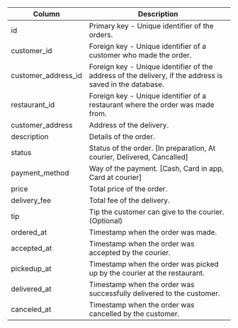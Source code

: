| Column             | Description |
|--------------------|-------------|
|id                  | Primary key - Unique identifier of the orders. |
|customer_id         | Foreign key - Unique identifier of a customer who made the order. |
|customer_address_id | Foreign key - Unique identifier of the address of the delivery, if the address is saved in the database. |
|restaurant_id       | Foreign key - Unique identifier of a restaurant where the order was made from. |
|customer_address    | Address of the delivery. |
|description         | Details of the order. |
|status              | Status of the order. [In preparation, At courier, Delivered, Cancalled] |
|payment_method      | Way of the payment. [Cash, Card in app, Card at courier] |
|price               | Total price of the order. |
|delivery_fee        | Total fee of the delivery. |
|tip                 | Tip the customer can give to the courier. (Optional) |
|ordered_at          | Timestamp when the order was made. |
|accepted_at         | Timestamp when the order was accepted by the courier. |
|pickedup_at         | Timestamp when the order was picked up by the courier at the restaurant. |
|delivered_at        | Timestamp when the order was successfully delivered to the customer. |
|canceled_at         | Timestamp when the order was cancelled by the customer. |
